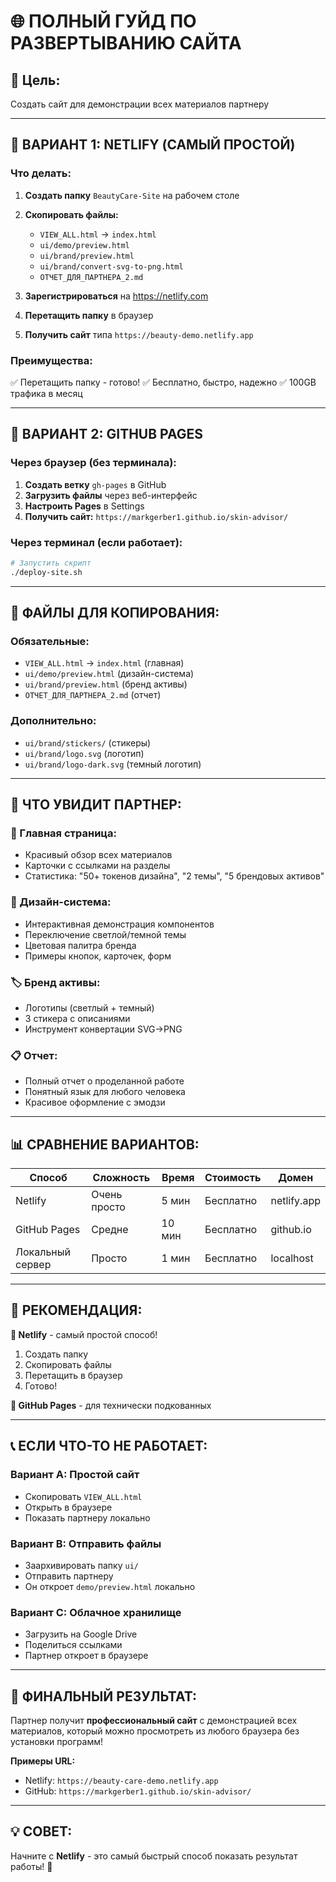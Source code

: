 # 🌐 ПОЛНЫЙ ГУЙД ПО РАЗВЕРТЫВАНИЮ САЙТА

## 🎯 Цель:
Создать сайт для демонстрации всех материалов партнеру

---

## 🚀 ВАРИАНТ 1: NETLIFY (САМЫЙ ПРОСТОЙ)

### Что делать:
1. **Создать папку** `BeautyCare-Site` на рабочем столе
2. **Скопировать файлы:**
   - `VIEW_ALL.html` → `index.html`
   - `ui/demo/preview.html`
   - `ui/brand/preview.html`
   - `ui/brand/convert-svg-to-png.html`
   - `ОТЧЕТ_ДЛЯ_ПАРТНЕРА_2.md`

3. **Зарегистрироваться** на https://netlify.com
4. **Перетащить папку** в браузер
5. **Получить сайт** типа `https://beauty-demo.netlify.app`

### Преимущества:
✅ Перетащить папку - готово!
✅ Бесплатно, быстро, надежно
✅ 100GB трафика в месяц

---

## 🐙 ВАРИАНТ 2: GITHUB PAGES

### Через браузер (без терминала):
1. **Создать ветку** `gh-pages` в GitHub
2. **Загрузить файлы** через веб-интерфейс
3. **Настроить Pages** в Settings
4. **Получить сайт:** `https://markgerber1.github.io/skin-advisor/`

### Через терминал (если работает):
```bash
# Запустить скрипт
./deploy-site.sh
```

---

## 📁 ФАЙЛЫ ДЛЯ КОПИРОВАНИЯ:

### Обязательные:
- `VIEW_ALL.html` → `index.html` (главная)
- `ui/demo/preview.html` (дизайн-система)
- `ui/brand/preview.html` (бренд активы)
- `ОТЧЕТ_ДЛЯ_ПАРТНЕРА_2.md` (отчет)

### Дополнительно:
- `ui/brand/stickers/` (стикеры)
- `ui/brand/logo.svg` (логотип)
- `ui/brand/logo-dark.svg` (темный логотип)

---

## 🎨 ЧТО УВИДИТ ПАРТНЕР:

### 🌟 Главная страница:
- Красивый обзор всех материалов
- Карточки с ссылками на разделы
- Статистика: "50+ токенов дизайна", "2 темы", "5 брендовых активов"

### 🎨 Дизайн-система:
- Интерактивная демонстрация компонентов
- Переключение светлой/темной темы
- Цветовая палитра бренда
- Примеры кнопок, карточек, форм

### 🏷️ Бренд активы:
- Логотипы (светлый + темный)
- 3 стикера с описаниями
- Инструмент конвертации SVG→PNG

### 📋 Отчет:
- Полный отчет о проделанной работе
- Понятный язык для любого человека
- Красивое оформление с эмодзи

---

## 📊 СРАВНЕНИЕ ВАРИАНТОВ:

| Способ | Сложность | Время | Стоимость | Домен |
|--------|-----------|-------|-----------|-------|
| Netlify | Очень просто | 5 мин | Бесплатно | netlify.app |
| GitHub Pages | Средне | 10 мин | Бесплатно | github.io |
| Локальный сервер | Просто | 1 мин | Бесплатно | localhost |

---

## 🎯 РЕКОМЕНДАЦИЯ:

**🎨 Netlify** - самый простой способ!
1. Создать папку
2. Скопировать файлы
3. Перетащить в браузер
4. Готово!

**🐙 GitHub Pages** - для технически подкованных

---

## 📞 ЕСЛИ ЧТО-ТО НЕ РАБОТАЕТ:

### Вариант A: Простой сайт
- Скопировать `VIEW_ALL.html`
- Открыть в браузере
- Показать партнеру локально

### Вариант B: Отправить файлы
- Заархивировать папку `ui/`
- Отправить партнеру
- Он откроет `demo/preview.html` локально

### Вариант C: Облачное хранилище
- Загрузить на Google Drive
- Поделиться ссылками
- Партнер откроет в браузере

---

## 🚀 ФИНАЛЬНЫЙ РЕЗУЛЬТАТ:

Партнер получит **профессиональный сайт** с демонстрацией всех материалов, который можно просмотреть из любого браузера без установки программ!

**Примеры URL:**
- Netlify: `https://beauty-care-demo.netlify.app`
- GitHub: `https://markgerber1.github.io/skin-advisor/`

---

## 💡 СОВЕТ:

Начните с **Netlify** - это самый быстрый способ показать результат работы! 🎯

